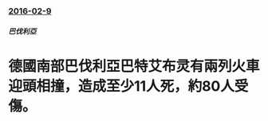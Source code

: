 ### [2016-02-9](/news/2016/02/9/index.md)

##### 巴伐利亞
#  德國南部巴伐利亞巴特艾布灵有兩列火車迎頭相撞，造成至少11人死，約80人受傷。



